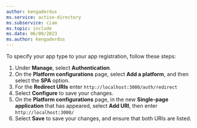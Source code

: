 ```yaml
---
author: kengaderdus
ms.service: active-directory
ms.subservice: ciam
ms.topic: include
ms.date: 06/09/2023
ms.author: kengaderdus
---
```

To specify your app type to your app registration, follow these steps: 

1. Under **Manage**, select **Authentication**.
1. On the **Platform configurations** page, select **Add a platform**, and then select the **SPA** option.
1. For the **Redirect URIs** enter `http://localhost:3000/auth/redirect`
1. Select **Configure** to save your changes.
1. On the **Platform configurations** page, in the new **Single-page application** that has appeared, select **Add URI**, then enter `http://localhost:3000/`
1. Select **Save** to save your changes, and ensure that both URIs are listed.